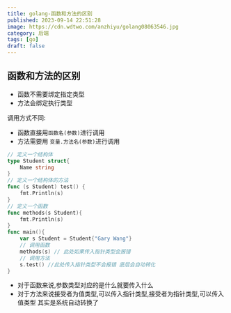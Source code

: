 ```yaml
---
title: golang-函数和方法的区别
published: 2023-09-14 22:51:28
image: https://cdn.wdtwo.com/anzhiyu/golang08063546.jpg
category: 后端
tags: [go]
draft: false
---
```


## 函数和方法的区别

- 函数不需要绑定指定类型
- 方法会绑定执行类型

调用方式不同:

- 函数直接用`函数名(参数)`进行调用
- 方法需要用 `变量.方法名(参数)`进行调用

```go
// 定义一个结构体
type Student struct{
	Name string
}
// 定义一个结构体的方法
func (s Student) test() {
	fmt.Println(s)
}
// 定义一个函数
func methods(s Student){
	fmt.Println(s)
}
func main(){
	var s Student = Student{"Gary Wang"}
	// 调用函数
	methods(s) // 此处如果传入指针类型会报错
	// 调用方法
	s.test() //此处传入指针类型不会报错 底层会自动转化
}
```

- 对于函数来说,参数类型对应的是什么就要传入什么
- 对于方法来说接受者为值类型,可以传入指针类型,接受者为指针类型,可以传入值类型 其实是系统自动转换了
  